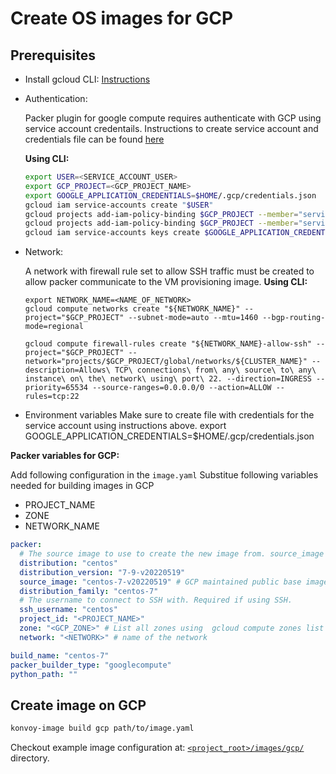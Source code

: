 # Create OS images for GCP


## Prerequisites
- Install gcloud CLI: [Instructions](https://cloud.google.com/sdk/docs/install)
- Authentication:

    Packer plugin for google compute requires authenticate with GCP using service account credentails. Instructions to create service account and credentials file can be found [here](https://www.packer.io/plugins/builders/googlecompute#running-outside-of-google-cloud)
    
    **Using CLI:**
    ```bash
    export USER=<SERVICE_ACCOUNT_USER>
    export GCP_PROJECT=<GCP_PROJECT_NAME>
    export GOOGLE_APPLICATION_CREDENTIALS=$HOME/.gcp/credentials.json
    gcloud iam service-accounts create "$USER"
    gcloud projects add-iam-policy-binding $GCP_PROJECT --member="serviceAccount:$USER@$GCP_PROJECT.iam.gserviceaccount.com" --role=roles/compute.instanceAdmin.v1
    gcloud projects add-iam-policy-binding $GCP_PROJECT --member="serviceAccount:$USER@$GCP_PROJECT.iam.gserviceaccount.com" --role=roles/iam.serviceAccountUser
    gcloud iam service-accounts keys create $GOOGLE_APPLICATION_CREDENTIALS --iam-account="$USER@$GCP_PROJECT.iam.gserviceaccount.com"
    ```
- Network:

    A network with firewall rule set to allow SSH traffic must be created to allow packer communicate to the VM provisioning image.
    **Using CLI:**
    ```shell
    export NETWORK_NAME=<NAME_OF_NETWORK>
    gcloud compute networks create "${NETWORK_NAME}" --project="$GCP_PROJECT" --subnet-mode=auto --mtu=1460 --bgp-routing-mode=regional

    gcloud compute firewall-rules create "${NETWORK_NAME}-allow-ssh" --project="$GCP_PROJECT" --network="projects/$GCP_PROJECT/global/networks/${CLUSTER_NAME}" --description=Allows\ TCP\ connections\ from\ any\ source\ to\ any\ instance\ on\ the\ network\ using\ port\ 22. --direction=INGRESS --priority=65534 --source-ranges=0.0.0.0/0 --action=ALLOW --rules=tcp:22
    ```
- Environment variables
Make sure to create file with credentials for the service account using instructions above.
export GOOGLE_APPLICATION_CREDENTIALS=$HOME/.gcp/credentials.json

**Packer variables for GCP:**

Add following configuration in the `image.yaml`
Substitue following variables needed for building images in GCP
- PROJECT_NAME
- ZONE
- NETWORK_NAME

```yaml
packer:
  # The source image to use to create the new image from. source_image = `distribution`-`distribution_version`
  distribution: "centos"
  distribution_version: "7-9-v20220519"
  source_image: "centos-7-v20220519" # GCP maintained public base image
  distribution_family: "centos-7"
  # The username to connect to SSH with. Required if using SSH.
  ssh_username: "centos"
  project_id: "<PROJECT_NAME>"
  zone: "<GCP_ZONE>" # List all zones using  gcloud compute zones list
  network: "<NETWORK>" # name of the network

build_name: "centos-7"
packer_builder_type: "googlecompute"
python_path: ""
```

## Create image on GCP
```bash
konvoy-image build gcp path/to/image.yaml
```

Checkout example image configuration at: [`<project_root>/images/gcp/`](../../images/gcp) directory.
